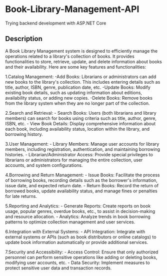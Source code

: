 # Book-Library-Management-API
Trying backend development with ASP.NET Core

## Description
A Book Library Management system is designed to efficiently manage the operations related to a library's collection of books. It provides functionalities to store, retrieve, update, and delete information about books and their availability. Here are some key features and functionalities:

1.Catalog Management:
    -Add Books: Librarians or administrators can add new books to the library's collection. This includes entering details such as title, author, ISBN, genre, publication date, etc.
    -Update Books: Modify existing book details, such as updating information about editions, availability status, or adding new copies.
    -Delete Books: Remove books from the library system when they are no longer part of the collection.

2.Search and Retrieval:
    - Search Books: Users (both librarians and library members) can search for books using criteria such as title, author, genre, ISBN, etc.
    - View Book Details: Display comprehensive information about each book, including availability status, location within the library, and borrowing history.

3.User Management:
    - Library Members: Manage user accounts for library members, including registration, authentication, and maintaining borrowing histories.
    - Librarian/Administrator Access: Provide special privileges to librarians or administrators for managing the entire collection, user accounts, and system configurations.

4.Borrowing and Return Management:
    - Issue Books: Facilitate the process of borrowing books, recording details such as the borrower's information, issue date, and expected return date.
    - Return Books: Record the return of borrowed books, update availability status, and manage fines or penalties for late returns.

5.Reporting and Analytics:
    - Generate Reports: Create reports on book usage, popular genres, overdue books, etc., to assist in decision-making and resource allocation.
    - Analytics: Analyze trends in book borrowing patterns to optimize collection management and user services.

6.Integration with External Systems:
    - API Integration: Integrate with external systems or APIs (such as book distributors or online catalogs) to update book information automatically or provide additional services.

7.Security and Accessibility:
    - Access Control: Ensure that only authorized personnel can perform sensitive operations like adding or deleting books, modifying user accounts, etc.
    - Data Security: Implement measures to protect sensitive user data and transaction records.

